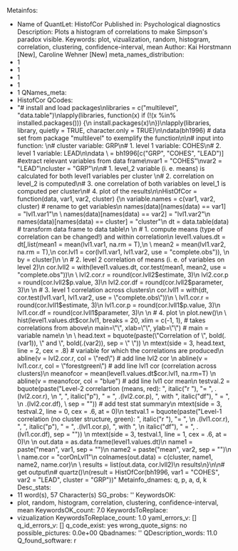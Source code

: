 Metainfos:
- Name of QuantLet: HistofCor
  Published in: Psychological diagnostics
  Description: Plots a histogram of correlations to make Simpson's paradox visible.
  Keywords: plot, vizualization, random, histogram, correlation, clustering, confidence-interval,
    mean
  Author: Kai Horstmann [New], Caroline Wehner [New]
meta_names_distribution:
- 1
- 1
- 1
- 1
- 1
QNames_meta:
- HistofCor
QCodes:
- "# install and load packages\nlibraries = c(\"multilevel\", \"data.table\")\nlapply(libraries,
  function(x) if (!(x %in% installed.packages())) {\n  install.packages(x)\n})\nlapply(libraries,
  library, quietly = TRUE, character.only = TRUE)\n\ndata(bh1996) # data set from
  package \"multilevel\" to exemplify the function\n\n# input into function: \n# cluster
  variable: GRP\n# 1. level 1 variable: COHES\n# 2. level 1 variable: LEAD\n\ndata
  \   = bh1996[c(\"GRP\", \"COHES\", \"LEAD\")] #extract relevant variables from data
  frame\nvar1    = \"COHES\"\nvar2    = \"LEAD\"\ncluster = \"GRP\"\n\n# 1. level_2
  variable (i. e. means) is calculated for both level1 variables per cluster \n# 2.
  correlation on level_2 is computed\n# 3. one correlation of both variables on level_1
  is computed per cluster\n# 4. plot of the results\n\nHistOfCor = function(data,
  var1, var2, cluster) {\n  variable.names                        =  c(var1, var2,
  cluster)  # rename to get variables\n  names(data)[names(data) == var1]      = \"lvl1.var1\"\n
  \ names(data)[names(data) == var2]      = \"lvl1.var2\"\n  names(data)[names(data)
  == cluster]   = \"cluster\"\n  dt = data.table(data)  # transform data frame to
  data table\n  \n  # 1. compute means (type of correlation can be changed!) and within
  correlation\n  level1.values.dt = dt[,list(mean1 = mean(lvl1.var1, na.rm = T),\n
  \                             mean2 = mean(lvl1.var2, na.rm = T),\n                              cor.lvl1
  = cor(lvl1.var1, lvl1.var2, use = \"complete.obs\")), \n                        by
  = cluster]\n  \n  # 2. level 2 correlation of means (i. e. of variables on level
  2)\n  cor.lvll2   = with(level1.values.dt, cor.test(mean1, mean2, use = \"complete.obs\"))\n
  \ lvl2.cor.r  = round(cor.lvll2$estimate, 3)\n  lvl2.cor.p  = round(cor.lvll2$p.value,
  3)\n  lvl2.cor.df = round(cor.lvll2$parameter, 3)\n  \n  # 3. level 1 correlation
  across clusters\n  cor.lvll1   = with(dt, cor.test(lvl1.var1, lvl1.var2, use = \"complete.obs\"))\n
  \ lvl1.cor.r  = round(cor.lvll1$estimate, 3)\n  lvl1.cor.p  = round(cor.lvll1$p.value,
  3)\n  lvl1.cor.df = round(cor.lvll1$parameter, 3)\n  \n  # 4. plot \n  plot.new()\n
  \ hist(level1.values.dt$cor.lvl1, breaks = 20, xlim = c(-1, 1),  # takes correlations
  from above\n       main=\"\", xlab=\"\", ylab=\"\")  # main = variable name\n  \n
  \ head.text = bquote(paste(\"Correlation of \", bold(.(var1)), \" and \", bold(.(var2)),
  sep = \" \"))  \n  mtext(side = 3, head.text, line = 2, cex = .8)  # variable for
  which the correlations are produced\n  abline(v = lvl2.cor.r, col = \"red\")  #
  add line lvl2 cor \n  abline(v = lvl1.cor.r, col = \"forestgreen\")  # add line
  lvl1 cor (correlation across clusters)\n  meanofcor = mean(level1.values.dt$cor.lvl1,
  na.rm=T)  \n  abline(v = meanofcor, col = \"blue\") # add line lvl1 cor mean\n  testval.2
  = bquote(paste(\"Level-2 correlartion (means, red): \", italic(\"r \"), \"= \",
  .(lvl2.cor.r), \n                           \", \", italic(\"p\"), \" = \",  .(lvl2.cor.p),
  \", with \", italic(\"df\"), \" = \", \n                           .(lvl2.cor.df),
  \ sep = \"\"))  # add test stat summary\n  mtext(side = 3, testval.2, line = 0,
  cex = .6, at = 0)\n  testval.1 = bquote(paste(\"Level-1 correlation (no cluster
  structure, green): \", italic(\"r \"), \"= \", \n                           .(lvl1.cor.r),
  \", \", italic(\"p\"), \" = \",  .(lvl1.cor.p), \", with \", \n                           italic(\"df\"),
  \" = \", .(lvl1.cor.df),  sep = \"\"))  \n  mtext(side = 3, testval.1, line = 1,
  cex = .6, at = 0)\n  \n  out.data = as.data.frame(level1.values.dt)\n  name1    =
  paste(\"mean\", var1, sep = \"\")\n  name2    = paste(\"mean\", var2, sep = \"\")\n
  \ name.cor = \"corOnLvl1\"\n  colnames(out.data) = c(cluster, name1, name2, name.cor)\n
  \ results = list(out.data, cor.lvll2)\n  results\n}\n\n# get output\n# quartz()\n(result
  = HistOfCor(bh1996, var1 = \"COHES\", var2 = \"LEAD\", cluster = \"GRP\"))"
Metainfo_dnames: q, p, a, d, k
Desc_stats:
- 11 word(s), 57 Character(s)
SG_probs: ''
KeywordsOK:
- plot, random, histogram, correlation, clustering, confidence-interval, mean
KeywordsOK_count: 7.0
KeywordsToReplace:
- vizualization
KeywordsToReplace_count: 1.0
yaml_errors_v: []
q_id_errors_v: []
q_code_exist: yes
wrong_quote_signs: no
possible_pictures: 0.0e+00
Qbadnames: ''
QDescription_words: 11.0
Q_found_software: r
